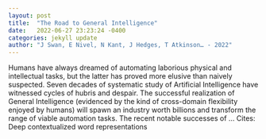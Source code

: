 ```yaml
---
layout: post
title:  "The Road to General Intelligence"
date:   2022-06-27 23:23:24 -0400
categories: jekyll update
author: "J Swan, E Nivel, N Kant, J Hedges, T Atkinson… - 2022"
---
```

Humans have always dreamed of automating laborious physical and intellectual tasks, but the latter has proved more elusive than naively suspected. Seven decades of systematic study of Artificial Intelligence have witnessed cycles of hubris and despair. The successful realization of General Intelligence (evidenced by the kind of cross-domain flexibility enjoyed by humans) will spawn an industry worth billions and transform the range of viable automation tasks. The recent notable successes of …
Cites: ‪Deep contextualized word representations‬  